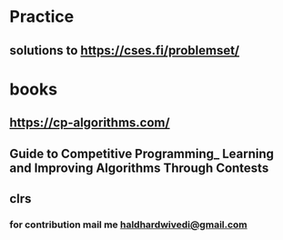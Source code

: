 # Practice
## solutions to https://cses.fi/problemset/
# books
## https://cp-algorithms.com/
## Guide to Competitive Programming_ Learning and Improving Algorithms Through Contests 
## clrs


### for  contribution mail me haldhardwivedi@gmail.com
